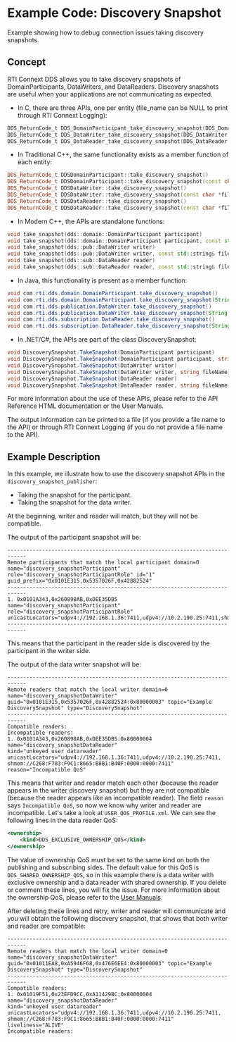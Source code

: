 # Example Code: Discovery Snapshot

Example showing how to debug connection issues taking discovery snapshots.

## Concept

RTI Connext DDS allows you to take discovery snapshots of
DomainParticipants, DataWriters, and DataReaders. Discovery snapshots
are useful when your applications are not communicating as expected.

-   In C, there are three APIs, one per entity
    (file_name can be NULL to print through RTI Connext Logging):

```c
DDS_ReturnCode_t DDS_DomainParticipant_take_discovery_snapshot(DDS_DomainParticipant *self, const char *file_name)
DDS_ReturnCode_t DDS_DataWriter_take_discovery_snapshot(DDS_DataWriter *self, const char *file_name)
DDS_ReturnCode_t DDS_DataReader_take_discovery_snapshot(DDS_DataReader *self, const char *file_name)
```

-   In Traditional C++, the same functionality exists as a member function of
    each entity:

```cpp
DDS_ReturnCode_t DDSDomainParticipant::take_discovery_snapshot()
DDS_ReturnCode_t DDSDomainParticipant::take_discovery_snapshot(const char *file_name)
DDS_ReturnCode_t DDSDataWriter::take_discovery_snapshot()
DDS_ReturnCode_t DDSDataWriter::take_discovery_snapshot(const char *file_name)
DDS_ReturnCode_t DDSDataReader::take_discovery_snapshot()
DDS_ReturnCode_t DDSDataReader::take_discovery_snapshot(const char *file_name)
```

- In Modern C++, the APIs are standalone functions:

```cpp
void take_snapshot(dds::domain::DomainParticipant participant)
void take_snapshot(dds::domain::DomainParticipant participant, const std::string& file_name)
void take_snapshot(dds::pub::DataWriter writer)
void take_snapshot(dds::pub::DataWriter writer, const std::string& file_name)
void take_snapshot(dds::sub::DataReader reader)
void take_snapshot(dds::sub::DataReader reader, const std::string& file_name)
```

- In Java, this functionality is present as a member function:

```java
void com.rti.dds.domain.DomainParticipant.take_discovery_snapshot()
void com.rti.dds.domain.DomainParticipant.take_discovery_snapshot(String file_name)
void com.rti.dds.publication.DataWriter.take_discovery_snapshot()
void com.rti.dds.publication.DataWriter.take_discovery_snapshot(String file_name)
void com.rti.dds.subscription.DataReader.take_discovery_snapshot()
void com.rti.dds.subscription.DataReader.take_discovery_snapshot(String file_name)
```

- In .NET/C#, the APIs are part of the class DiscoverySnapshot:

```csharp
void DiscoverySnapshot.TakeSnapshot(DomainParticipant participant)
void DiscoverySnapshot.TakeSnapshot(DomainParticipant participant, string fileName)
void DiscoverySnapshot.TakeSnapshot(DataWriter writer)
void DiscoverySnapshot.TakeSnapshot(DataWriter writer, string fileName)
void DiscoverySnapshot.TakeSnapshot(DataReader reader)
void DiscoverySnapshot.TakeSnapshot(DataReader reader, string fileName)
```

For more information about the use of these APIs, please refer to the API
Reference HTML documentation or the User Manuals.

The output information can be printed to a file (if you provide a file name
to the API) or through RTI Connext Logging (if you do not provide a
file name to the API).

## Example Description

In this example, we illustrate how to use the discovery snapshot APIs
in the `discovery_snapshot_publisher`:

- Taking the snapshot for the participant.
- Taking the snapshot for the data writer.

At the beginning, writer and reader will match, but they will not be compatible.

The output of the participant snapshot will be:

```plaintext
----------------------------------------------------------------------------
Remote participants that match the local participant domain=0 name="discovery_snapshotParticipant"
role="discovery_snapshotParticipantRole" id="1" guid_prefix="0x0101E315,0x5357026F,0x42882524"
----------------------------------------------------------------------------
1. 0x0101A343,0x260898AB,0xDEE35DB5 name="discovery_snapshotParticipant" role="discovery_snapshotParticipantRole"
unicastLocators="udpv4://192.168.1.36:7411,udpv4://10.2.190.25:7411,shmem://C268:F783:F9C1:8665:B8B1:B40F:0000:0000:7411"
----------------------------------------------------------------------------
```

This means that the participant in the reader side is discovered by the
participant in the writer side.

The output of the data writer snapshot will be:

```plaintext
----------------------------------------------------------------------------
Remote readers that match the local writer domain=0 name="discovery_snapshotDataWriter"
guid="0x0101E315,0x5357026F,0x42882524:0x80000003" topic="Example DiscoverySnapshot" type="DiscoverySnapshot"
----------------------------------------------------------------------------
Compatible readers:
Incompatible readers:
1. 0x0101A343,0x260898AB,0xDEE35DB5:0x80000004 name="discovery_snapshotDataReader"
kind="unkeyed user datareader" unicastLocators="udpv4://192.168.1.36:7411,udpv4://10.2.190.25:7411,
shmem://C268:F783:F9C1:8665:B8B1:B40F:0000:0000:7411" reason="Incompatible QoS"
```

This means that writer and reader match each other (because the reader appears
in the writer discovery snapshot) but they are not compatible (because the
reader appears like an incompatible reader). The field `reason` says
`Incompatible QoS`, so now we know why writer and reader are incompatible.
Let's take a look at `USER_QOS_PROFILE.xml`. We can see the following lines
in the data reader QoS:

```xml
<ownership>
    <kind>DDS_EXCLUSIVE_OWNERSHIP_QOS</kind>
</ownership>
```

The value of ownership QoS must be set to the same kind on both the publishing
and subscribing sides. The default value for this QoS is
`DDS_SHARED_OWNERSHIP_QOS`, so in this example there is a data writer with
exclusive ownership and a data reader with shared ownership. If you delete or
comment these lines, you will fix the issue. For more information about the
ownership QoS, please refer to the
[User Manuals](https://community.rti.com/static/documentation/connext-dds/6.1.2/doc/manuals/connext_dds_professional/users_manual/index.htm#users_manual/OWNERSHIP_QosPolicy.htm#7.5.17_OWNERSHIP_QosPolicy%3FTocPath%3DPart%25202%253A%2520Core%2520Concepts%7C7.%2520Sending%2520Data%7C7.5%2520DataWriter%2520QosPolicies%7C7.5.17%2520OWNERSHIP%2520QosPolicy%7C_____0).

After deleting these lines and retry, writer and reader will communicate
and you will obtain the following discovery snapshot, that shows that both
writer and reader are compatible:

```plaintext
----------------------------------------------------------------------------
Remote readers that match the local writer domain=0 name="discovery_snapshotDataWriter"
guid="0x01011EA8,0xA5946F68,0x476E6EE4:0x80000003" topic="Example DiscoverySnapshot" type="DiscoverySnapshot"
----------------------------------------------------------------------------
Compatible readers:
1. 0x01019F51,0x23EFD9CC,0xA11429BC:0x80000004 name="discovery_snapshotDataReader"
kind="unkeyed user datareader" unicastLocators="udpv4://192.168.1.36:7411,udpv4://10.2.190.25:7411,
shmem://C268:F783:F9C1:8665:B8B1:B40F:0000:0000:7411" liveliness="ALIVE"
Incompatible readers:
```
